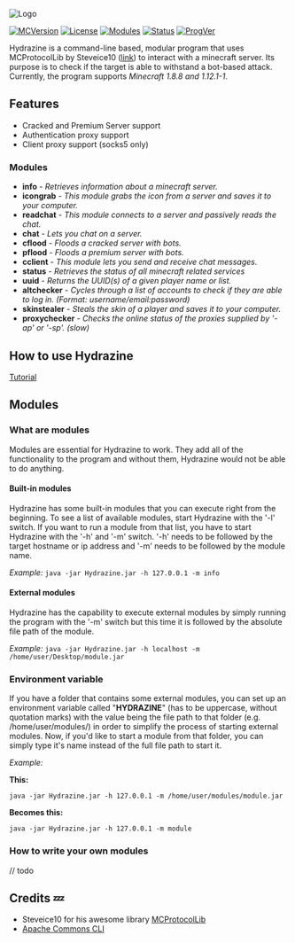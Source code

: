 ![Logo](http://i.imgur.com/mqn4TON.png)

[![MCVersion](https://img.shields.io/badge/Minecraft%20Version-1.8%2C%201.12%20%26%201.15-important)](https://minecraft.net)
[![License](https://img.shields.io/badge/License-MIT-green.svg)](https://opensource.org/licenses/mit-license.html)
[![Modules](https://img.shields.io/badge/Modules-11-yellow)](https://github.com/xTACTIXzZ/Hydrazine/wiki/Module-list)
[![Status](https://img.shields.io/badge/Status-Beta-red.svg)](http://i.investopedia.com/dimages/graphics/beta03.png)
[![ProgVer](https://img.shields.io/badge/Program%20version-1.1-blue.svg)](https://github.com/xTACTIXzZ/Hydrazine)



Hydrazine is a command-line based, modular program that uses MCProtocolLib by Steveice10 ([link](https://github.com/Steveice10/MCProtocolLib)) to interact with a minecraft server. Its purpose is to check if the target is able to withstand a bot-based attack. Currently, the program supports *Minecraft 1.8.8 and 1.12.1-1*.


## Features
- Cracked and Premium Server support
- Authentication proxy support
- Client proxy support (socks5 only)
### Modules
* **info** - *Retrieves information about a minecraft server.*
* **icongrab** - *This module grabs the icon from a server and saves it to your computer.*
* **readchat** - *This module connects to a server and passively reads the chat.*
* **chat** - *Lets you chat on a server.*
* **cflood** - *Floods a cracked server with bots.*
* **pflood** - *Floods a premium server with bots.*
* **cclient** - *This module lets you send and receive chat messages.*
* **status** - *Retrieves the status of all minecraft related services*
* **uuid** - *Returns the UUID(s) of a given player name or list.*
* **altchecker** - *Cycles through a list of accounts to check if they are able to log in. (Format: username/email:password)*
* **skinstealer** - *Steals the skin of a player and saves it to your computer.*
* **proxychecker** - *Checks the online status of the proxies supplied by '-ap' or '-sp'. (slow)*

## How to use Hydrazine
[Tutorial](https://github.com/xTACTIXzZ/Hydrazine/wiki/How-to-use-Hydrazine)

## Modules
### What are modules
Modules are essential for Hydrazine to work. They add all of the functionality to the program and without them, Hydrazine would not be able to do anything.

#### Built-in modules
Hydrazine has some built-in modules that you can execute right from the beginning. To see a list of available modules, start Hydrazine with the '-l' switch. If you want to run a module from that list, you have to start Hydrazine with the '-h' and '-m' switch. '-h' needs to be followed by the target hostname or ip address and '-m' needs to be followed by the module name.

*Example:* ```java -jar Hydrazine.jar -h 127.0.0.1 -m info```
#### External modules
Hydrazine has the capability to execute external modules by simply running the program with the '-m' switch but this time it is followed by the absolute file path of the module.

*Example:* ```java -jar Hydrazine.jar -h localhost -m /home/user/Desktop/module.jar```

### Environment variable
If you have a folder that contains some external modules, you can set up an environment variable called "**HYDRAZINE**" (has to be uppercase, without quotation marks) with the value being the file path to that folder (e.g. /home/user/modules/) in order to simplify the process of starting external modules. Now, if you'd like to start a module from that folder, you can simply type it's name instead of the full file path to start it.

*Example:*

**This:**

```java -jar Hydrazine.jar -h 127.0.0.1 -m /home/user/modules/module.jar```

**Becomes this:**

```java -jar Hydrazine.jar -h 127.0.0.1 -m module```

### How to write your own modules
// todo

## Credits :zzz:

* Steveice10 for his awesome library [MCProtocolLib](https://github.com/Steveice10/MCProtocolLib)
* [Apache Commons CLI](https://commons.apache.org/proper/commons-cli/)
